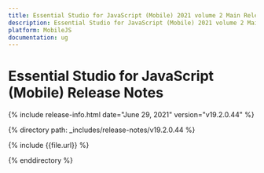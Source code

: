```yaml
---
title: Essential Studio for JavaScript (Mobile) 2021 volume 2 Main Release Notes  
description: Essential Studio for JavaScript (Mobile) 2021 volume 2 Main Release Notes  
platform: MobileJS
documentation: ug
---
```


# Essential Studio for JavaScript (Mobile)  Release Notes  

{% include release-info.html date="June 29, 2021"  version="v19.2.0.44" %} 


{% directory path: _includes/release-notes/v19.2.0.44 %}

{% include {{file.url}} %}

{% enddirectory %}